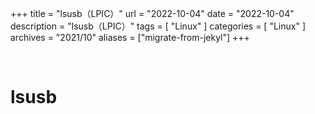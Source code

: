 +++
title = "lsusb（LPIC）"
url = "2022-10-04"
date = "2022-10-04"
description = "lsusb（LPIC）"
tags = [
  "Linux"
]
categories = [
  "Linux"
]
archives = "2021/10"
aliases = ["migrate-from-jekyl"]
+++

<br>

# lsusb

